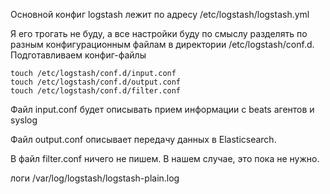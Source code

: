 Основной конфиг logstash лежит по адресу /etc/logstash/logstash.yml

Я его трогать не буду, а все настройки буду по смыслу разделять по разным конфигурационным файлам в директории /etc/logstash/conf.d.
Подготавливаем конфиг-файлы

    touch /etc/logstash/conf.d/input.conf
    touch /etc/logstash/conf.d/output.conf
    touch /etc/logstash/conf.d/filter.conf
Файл input.conf будет описывать прием информации с beats агентов и syslog

Файл output.conf описывает передачу данных в Elasticsearch.

В файл filter.conf ничего не пишем. В нашем случае, это пока не нужно.

логи /var/log/logstash/logstash-plain.log